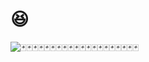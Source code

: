 # 😆

<div width="100%" alight="center">

![🃏🃏🃏🃏🃏🃏🃏🃏🃏🃏🃏🃏🃏🃏🃏🃏🃏🃏🃏🃏](https://user-images.githubusercontent.com/61548568/171106812-412c346a-1626-47f2-8767-b31635734704.png)
  
</div>
